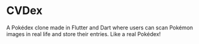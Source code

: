 # CVDex

A Pokédex clone made in Flutter and Dart where users can scan Pokémon images in real life and store their entries. Like a real Pokédex!
